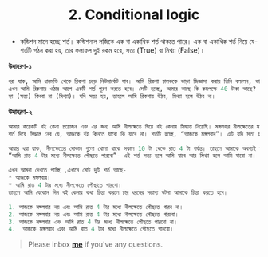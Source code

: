 <h1><p align="center">2. Conditional logic</p></h1>

* কন্ডিশন মানে হচ্ছে শর্ত। কন্ডিশনাল লজিকে এক বা একাধিক শর্ত থাকতে পারে।  এক বা একাধিক শর্ত নিয়ে যে-শর্তটি গঠন করা হয়, তার ফলাফল দুই রকম হবে, সত্য (True) বা মিথ্যা (False)। 

**উদাহরণ-১**

```python
ধরা‍‍‍‍ যাক, আমি ধানমন্ডি থেকে রিকশা চড়ে নিউমার্কেট যাব। আমি রিকশা চালককে ভাড়া জিজ্ঞাসা করায় তিনি বললেন, ভাড়া 40 টাকা, একদাম। 
এখন আমি রিকশায় ওঠার আগে একটি শর্ত পূরণ করতে হবে। সেটি হচ্ছে, আমার কাছে কি কমপক্ষে 40 টাকা আছে? এর উত্তর দুই রকম হতে পারে- 
হ্যা (সত্য) কিংবা না (মিথ্যা)। যদি সত্য হয়, তাহলে আমি রিকশায় উঠব, মিথ্যা হলে উঠব না।
```

**উদাহরণ-২**

```python
আমার কয়েকটি বই কেনা প্রয়োজন এবং এর জন্য আমি নীলক্ষেতে গিয়ে বই কেনার সিদ্ধান্ত নিয়েছি। মঙ্গলবার নীলক্ষেতের মার্কেট বন্ধ থাকে। তাই আমি একটি
শর্ত দিয়ে সিদ্ধান্ত নেব যে, আজকে বই কিনতে যাবো কি যাবে না। শর্তটি হচ্ছে, “আজকে মঙ্গলবার”। এটি যদি সত্য হয়, তাহলে আমি যাবো না, মিথ্যা হলে যাবো।

আবার ধরা যাক, নীলক্ষেতের দোকান গুলো খোলা থাকে সকাল 10 টা থেকে রাত 4 টা পর্যন্ত। তাহলে আমাকে অবশ্যই আরেকটি শর্ত পূরণ করতে হবে। 
“আমি রাত 4 টার মধ্যে নীলক্ষেতে পৌছতে পারবো”- এই শর্ত সত্য হলে আমি যাবে আর মিথ্যা হলে আমি যাবো না। 

এখন আমরা দেখতে পাচ্ছি ,এখানে মোট দুটি শর্ত আছে- 
* আজকে মঙ্গলবার।
* আমি রাত 4 টার মধ্যে নীলক্ষেতে পৌছাতে পারবো। 
তাহলে আমি যেকোন দিন বই কেনার কথা চিন্তা করলে চার ধরনের সম্ভাব্য ঘটনা আমাকে চিন্তা করতে হবে। 

‍1. আজকে মঙ্গলবার নয় এবং আমি রাত 4 টার মধ্যে নীলক্ষেতে পৌছতে পারব না।
2. আজকে মঙ্গলবার নয় এবং আমি রাত 4 টার মধ্যে নীলক্ষেতে পৌছতে পারবো।
3. আজকে মঙ্গলবার এবং আমি রাত 4 টার মধ্যে নীলক্ষেতে পৌছতে পারবো না।
4.  আজকে মঙ্গলবার এবং আমি রাত 4 টার মধ্যে নীলক্ষেতে পৌছতে পারবো। 
```

> Please inbox **[me](https://www.facebook.com/shoriot)** if you've any questions.